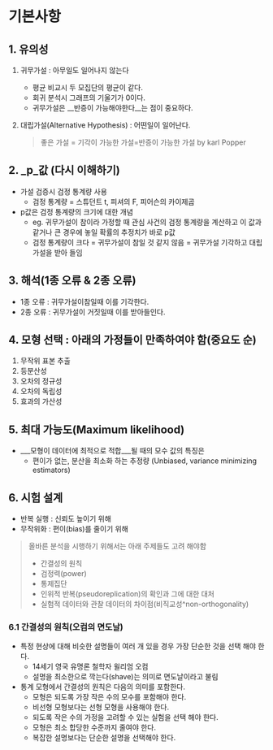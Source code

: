 # 기본사항

## 1. 유의성 
1. 귀무가설 : 아무일도 일어나지 않는다
    * 평균 비교시 두 모집단의 평균이 같다. 
    * 회귀 분석시 그래프의 기울기가 0이다. 
    * 귀무가설은 __반증이 가능해야한다__는 점이 중요하다. 
2. 대립가설(Alternative Hypothesis) : 어떤일이 일어난다. 

    > 좋은 가설 = 기각이 가능한 가설=반증이 가능한 가설 
    > by karl Popper

## 2. _p_값  (다시 이해하기) 
* 가설 검증시 검정 통계량 사용 
    * 검정 통계량 = 스튜던트 t, 피셔의 F, 피어슨의 카이제곱
* p값은 검정 통계량의 크기에 대한 개념 
    * eg. 귀무가설이 참이라 가정할 때 관심 사건의 검정 통계량을 계산하고 이 값과 같거나 큰 경우에 놓일 확률의 추정치가 바로 p값
    * 검정 통계량이 크다 = 귀무가설이 참일 것 같지 않음 = 귀무가설 기각하고 대립가설을 받아 들임  

## 3. 해석(1종 오류 & 2종 오류)
* 1종 오류 : 귀무가설이참일때 이를 기각한다.
* 2종 오류 : 귀무가설이 거짓일때 이를 받아들인다.  

## 4. 모형 선택 : 아래의 가정들이 만족하여야 함(중요도 순)
1. 무작위 표본 추출
2. 등분산성
3. 오차의 정규성
4. 오차의 독립성
5. 효과의 가산성 

## 5. 최대 가능도(Maximum likelihood)
* ___모형이 데이터에 최적으로 적합___될 때의 모수 값의 특징은 
    * 편이가 없는, 분산을 최소화 하는 추정량 (Unbiased, variance minimizing estimators)
    
## 6. 시험 설계
* 반복 실행 : 신뢰도 높이기 위해
* 무작위화 : 편이(bias)를 줄이기 위해

> 올바른 분석을 시행하기 위해서는 아래 주제들도 고려 해야함 
> * 간결성의 원칙 
> * 검정력(power)
> * 통제집단
> * 인위적 반복(pseudoreplication)의 확인과 그에 대한 대처
> * 실험적 데이터와 관찰 데이터의 차이점(비직교성^non-orthogonality)

### 6.1 간결성의 원칙(오컴의 면도날)
* 특정 현상에 대해 비슷한 설명들이 여러 개 있을 경우 가장 단순한 것을 선택 해야 한다. 
    * 14세기 영국 유명론 철학자 윌리엄 오컴
    * 설명을 최소한으로 깍는다(shave)는 의미로 면도날이라고 불림
* 통계 모형에서 간결성의 원칙은 다음의 의미를 포함한다. 
    * 모형은 되도록 가장 작은 수의 모수를 포함해야 한다. 
    * 비선형 모형보다는 선형 모형을 사용해야 한다. 
    * 되도록 작은 수의 가정을 고려할 수 있는 실험을 선택 해야 한다.
    * 모형은 최소 합당한 수준까지 줄여야 한다. 
    * 복잡한 설명보다는 단순한 설명을 선택해야 한다. 

    
